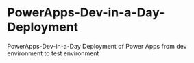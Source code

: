 # PowerApps-Dev-in-a-Day-Deployment
PowerApps-Dev-in-a-Day Deployment of Power Apps from dev environment to test environment 
